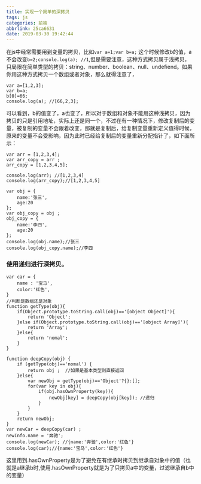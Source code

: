 ```yaml
---
title: 实现一个简单的深拷贝
tags: js
categories: 前端
abbrlink: 25ca6631
date: 2019-03-30 19:42:44
---
```


在js中经常需要用到变量的拷贝，比如`var a=1;var b=a;` 这个时候修改b的值，a不会改变`b=2;console.log(a); //1`,但是需要注意，这种方式拷贝属于浅拷贝，只局限在简单类型的拷贝：string、number、boolean、null、undefiend。如果你用这种方式拷贝一个数组或者对象，那么就得注意了，
<!-- more -->
```
var a=[1,2,3]; 
var b=a;
b[0]=66;
console.log(a); //[66,2,3];
```
可以看到，b的值变了，a也变了，所以对于数组和对象不能用这种浅拷贝，因为拷贝的只是引用地址，实际上还是同一个，不过在有一种情况下，修改复制后的变量，被复制的变量不会跟着改变，那就是复制后，给复制变量重新定义值得时候，原来的变量不会受影响，因为此时已经给复制后的变量重新分配指针了，如下面所示：
```
var arr = [1,2,3,4];
var arr_copy = arr ;
arr_copy = [1,2,3,4,5];

console.log(arr); //[1,2,3,4]
console.log(arr_copy);//[1,2,3,4,5]

var obj = {
    name:'张三',
    age:20
};
var obj_copy = obj ;
obj_copy = {
    name:'李四',
    age:20
};
console.log(obj.name);//张三
console.log(obj_copy.name);//李四

```

### 使用递归进行深拷贝。
```
var car = {
    name : '宝马',
    color:'红色',
}
//判断是数组还是对象
function getType(obj){
    if(Object.prototype.toString.call(obj)=='[object Object]'){
        return 'Object';
    }else if(Object.prototype.toString.call(obj)=='[object Array]'){
        return 'Array';
    }else{
        return 'nomal';
    }
}

function deepCopy(obj) {
    if (getType(obj)=='nomal') {
        return obj ;  //如果是基本类型则直接返回
    }else{
        var newObj = getType(obj)=='Object'?{}:[];
        for(var key in obj){
            if(obj.hasOwnProperty(key)){
                newObj[key] = deepCopy(obj[key]); //递归
            }
        }
    }
    return newObj;
}
var newCar = deepCopy(car) ;
newInfo.name = '奔驰';
console.log(newCar); //{name:'奔驰',color:'红色'}
console.log(car);//{name:'宝马',color:'红色'}
```
这里用到.hasOwnProperty是为了避免在有继承时拷贝到继承自对象中的值（也就是a继承b时,使用.hasOwnProperty就是为了只拷贝a中的变量，过滤继承自b中的变量）